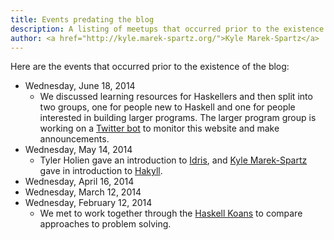 ```yaml
---
title: Events predating the blog
description: A listing of meetups that occurred prior to the existence of the blog
author: <a href="http://kyle.marek-spartz.org/">Kyle Marek-Spartz</a>
---
```


Here are the events that occurred prior to the existence of the blog:

- Wednesday, June 18, 2014
    - We discussed learning resources for Haskellers and then split into two groups, one for people new to Haskell and one for people interested in building larger programs. The larger program group is working on a [Twitter bot](https://github.com/HaskellMN/haskell-mn-twitter-bot) to monitor this website and make announcements.
- Wednesday, May 14, 2014
    - Tyler Holien gave an introduction to
      [Idris](http://www.idris-lang.org/), and
      [Kyle Marek-Spartz](http://kyle.marek-spartz.org) gave in introduction
      to [Hakyll](http://jaspervdj.be/hakyll/).
- Wednesday, April 16, 2014
- Wednesday, March 12, 2014
- Wednesday, February 12, 2014
    - We met to work together through the
      [Haskell Koans](https://github.com/HaskVan/HaskellKoans) to
      compare approaches to problem solving.
